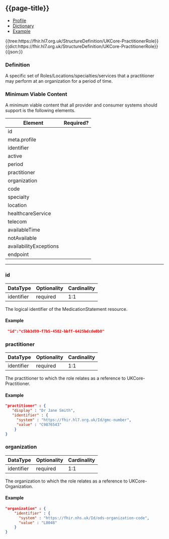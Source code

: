 ## {{page-title}}

<!--// start of code snippet -->
<div>
    <ul class="nav nav-tabs" role="tablist">
      <li role="presentation" class="active">
        <a href="#profile-1" role="tab" data-toggle="tab">Profile</a>
      </li>
      <li role="presentation">
        <a href="#dictionary-1" role="tab" data-toggle="tab">Dictionary</a>
      </li>
    <li role="presentation">
        <a href="#example-1" role="tab" data-toggle="tab">Example</a>
      </li>
  </ul>
  </div>

  <!-- Tab panes -->
  <div class="tab-content snippet nhsd-!t-margin-bottom-6">
    <div role="tabpanel" class="tab-pane active" id="profile-1">
        {{tree:https://fhir.hl7.org.uk/StructureDefinition/UKCore-PractitionerRole}}
    </div>
    <div role="tabpanel" class="tab-pane" id="dictionary-1">
        {{dict:https://fhir.hl7.org.uk/StructureDefinition/UKCore-PractitionerRole}} 
    </div>
        <div role="tabpanel" class="tab-pane" id="example-1">
        {{json:}} 
    </div>
  </div>
</div>

### Definition
A specific set of Roles/Locations/specialties/services that a practitioner may perform at an organization for a period of time.

### Minimum Viable Content
A minimum viable content that all provider and consumer systems should support is the following elements.

<table data-responsive>
    <thead>
        <tr>
            <th>Element</th>
            <th data-no-sort>Required?</th>
        </tr>
    </thead>
    <tbody>
        <tr>
            <td>id</td>
            <td><span class="fas fa-check-circle text-success fa-lg"></span></td>
        </tr>
        <tr>
            <td>meta.profile</td>
            <td><span class="fas fa-check-circle text-success fa-lg"></span></td>
        </tr>
        <tr>
            <td>identifier</td>
            <td><span class="fas fa-check-circle text-danger fa-lg"></span></td>
        </tr>
        <tr>
            <td>active</td>
            <td><span class="fas fa-times-circle text-danger fa-lg"></span></td>
        </tr>        
        <tr>
            <td>period</td>
            <td><span class="fas fa-times-circle text-danger fa-lg"></span></td>
        </tr>
        <tr>
            <td>practitioner</td>
            <td><span class="fas fa-check-circle text-success fa-lg"></span></td>
        </tr>
        <tr>
            <td>organization</td>
            <td><span class="fas fa-check-circle text-success fa-lg"></span></td>
        </tr>
        <tr>
            <td>code</td>
            <td><span class="fas fa-times-circle text-danger fa-lg"></span></td>
        </tr>
        <tr>
            <td>specialty</td>
            <td><span class="fas fa-times-circle text-danger fa-lg"></span></td>
        </tr>
        <tr>
            <td>location</td>
            <td><span class="fas fa-times-circle text-danger fa-lg"></span></td>
        <tr>
            <td>healthcareService</td>
            <td><span class="fas fa-times-circle text-danger fa-lg"></span></td>
        </tr>
        <tr>
            <td>telecom</td>
            <td><span class="fas fa-times-circle text-danger fa-lg"></td>
        </tr>
        <tr>
            <td>availableTime</td>
            <td><span class="fas fa-times-circle text-danger fa-lg"></span></td>
        </tr>
        <tr>
            <td>notAvailable</td>
            <td><span class="fas fa-times-circle text-danger fa-lg"></span></td>
        </tr>
        <tr>
            <td>availabilityExceptions</td>
            <td><span class="fas fa-times-circle text-danger fa-lg"></span></td>
        </tr>
        <tr>
            <td>endpoint</td>
            <td><span class="fas fa-times-circle text-danger fa-lg"></span></td>
        </tr>
    </tbody>
</table>

---

### id

<table data-responsive>
    <thead>
        <tr>
            <th>DataType</th>
            <th>Optionality</th>
            <th>Cardinality</th>
        </tr>
    </thead>
    <tbody>
      <tr>
      <td>identifier</td>
      <td>required</td>
      <td>1:1</td>
      </tr>
    </tbody>
</table>

The logical identifier of the MedicationStatement resource.

#### Example
```json
 "id":"c5bb3d99-f7b5-4582-bbff-6425bdcde0b0" 
```

### practitioner

<table data-responsive>
    <thead>
        <tr>
            <th>DataType</th>
            <th>Optionality</th>
            <th>Cardinality</th>
        </tr>
    </thead>
    <tbody>
      <tr>
        <td>identifier</td>
        <td>required</td>
        <td>1:1</td>
      </tr>
    </tbody>
</table>

The practitioner to which the role relates as a reference to UKCore-Practitioner.

#### Example
```json
"practitioner" : {
   "display" : "Dr Jane Smith",
   "identifier" : {
     "system" : "https://fhir.hl7.org.uk/Id/gmc-number",
     "value" : "C9876543"
    }
}
```

### organization

<table data-responsive>
    <thead>
        <tr>
            <th>DataType</th>
            <th>Optionality</th>
            <th>Cardinality</th>
        </tr>
    </thead>
    <tbody>
      <tr>
        <td>identifier</td>
        <td>required</td>
        <td>1:1</td>
      </tr>
    </tbody>
</table>

The organization to which the role relates as a reference to UKCore-Organization.

#### Example
```json
"organization" : {
    "identifier" : {
      "system" : "https://fhir.nhs.uk/Id/ods-organization-code",
      "value" : "L8048"
    }
}
```

